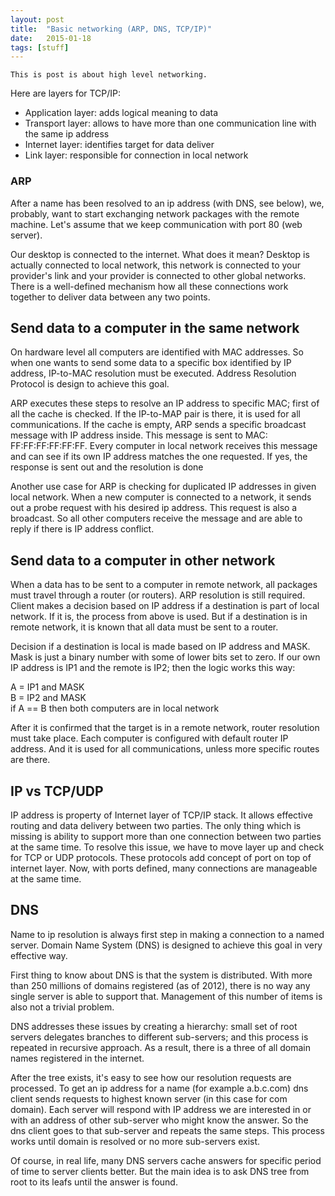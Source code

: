 ```yaml
---
layout: post
title:  "Basic networking (ARP, DNS, TCP/IP)"
date:   2015-01-18
tags: [stuff]
---
```


`This is post is about high level networking.`

Here are layers for TCP/IP:

 * Application layer: adds logical meaning to data
 * Transport layer: allows to have more than one communication line with the same ip address
 * Internet layer: identifies target for data deliver
 * Link layer: responsible for connection in local network


### ARP

After a name has been resolved to an ip address (with DNS, see below), we, probably, want to start exchanging network packages with the remote machine. Let's assume that we keep communication with port 80 (web server).

Our desktop is connected to the internet. What does it mean? Desktop is actually connected to local network, this network is connected to your provider's link and your provider is connected to other global networks. There is a well-defined mechanism how all these connections work together to deliver data between any two points.


## Send data to a computer in the same network

On hardware level all computers are identified with MAC addresses. So when one wants to send some data to a specific box identified by IP address, IP-to-MAC resolution must be executed. Address Resolution Protocol is design to achieve this goal.

ARP executes these steps to resolve an IP address to specific MAC; first of all the cache is checked. If the IP-to-MAP pair is there, it is used for all communications. If the cache is empty, ARP sends a specific broadcast message with IP address inside. This message is sent to MAC: FF:FF:FF:FF:FF:FF. Every computer in local network receives this message and can see if its own IP address matches the one requested. If yes, the response is sent out and the resolution is done

Another use case for ARP is checking for duplicated IP addresses in given local network. When a new computer is connected to a network, it sends out a probe request with his desired ip address. This request is also a broadcast. So all other computers receive the message and are able to reply if there is IP address conflict.

## Send data to a computer in other network

When a data has to be sent to a computer in remote network, all packages must travel through a router (or routers). ARP resolution is still required. Client makes a decision based on IP address if a destination is part of local network. If it is, the process from above is used. But if a destination is in remote network, it is known that all data must be sent to a router.

Decision if a destination is local is made based on IP address and MASK. Mask is just a binary number with some of lower bits set to zero. If our own IP address is IP1 and the remote is IP2; then the logic works this way:

A = IP1 and MASK<br/>
B = IP2 and MASK<br/>
if A == B then both computers are in local network<br/>

After it is confirmed that the target is in a remote network, router resolution must take place. Each computer is configured with default router IP address. And it is used for all communications, unless more specific routes are there.


## IP vs TCP/UDP

IP address is property of Internet layer of TCP/IP stack. It allows effective routing and data delivery between two parties. The only thing which is missing is ability to support more than one connection between two parties at the same time. To resolve this issue, we have to move layer up and check for TCP or UDP protocols. These protocols add concept of port on top of internet layer. Now, with ports defined, many connections are manageable at the same time.


## DNS

Name to ip resolution is always first step in making a connection to a named server. Domain Name System (DNS) is designed to achieve this goal in very effective way.

First thing to know about DNS is that the system is distributed. With more than 250 millions of domains registered (as of 2012), there is no way any single server is able to support that. Management of this number of items is also not a trivial problem.

DNS addresses these issues by creating a hierarchy: small set of root servers delegates branches to different sub-servers; and this process is repeated in recursive approach. As a result, there is a three of all domain names registered in the internet.

After the tree exists, it's easy to see how our resolution requests are processed. To get an ip address for a name (for example a.b.c.com) dns client sends requests to highest known server (in this case for com domain). Each server will respond with IP address we are interested in or with an address of other sub-server who might know the answer. So the dns client goes to that sub-server and repeats the same steps. This process works until domain is resolved or no more sub-servers exist.

Of course, in real life, many DNS servers cache answers for specific period of time to server clients better. But the main idea is to ask DNS tree from root to its leafs until the answer is found.

